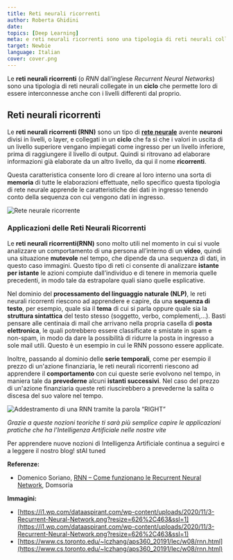 ```yaml
---
title: Reti neurali ricorrenti
author: Roberta Ghidini
date: 
topics: [Deep Learning]
meta: e reti neurali ricorrenti sono una tipologia di reti neurali collegate in un ciclo che permette un'interconnessione tra i differenti livelli.
target: Newbie
language: Italian
cover: cover.png
---
```



Le **reti neurali ricorrenti** (o *RNN* dall’inglese *Recurrent Neural Networks*) sono una tipologia di reti neurali collegate in un **ciclo** che permette loro di essere interconnesse anche con i livelli differenti dal proprio.

## **Reti neurali ricorrenti**

Le **reti neurali ricorrenti (RNN)** sono un tipo di **[rete neurale](./../cosa-sono-le-reti-neurali-artificiali/Cosa%20sono%20le%20reti%20neurali%20artificiali.md)** avente **neuroni** divisi in livelli, o layer, e collegati in un **ciclo** che fa sì che i valori in uscita di un livello superiore vengano impiegati come ingresso per un livello inferiore, prima di raggiungere il livello di output. Quindi si ritrovano ad elaborare informazioni già elaborate da un altro livello, da qui il nome **ricorrenti**.

Questa caratteristica consente loro di creare al loro interno una sorta di **memoria** di tutte le elaborazioni effettuate, nello specifico questa tipologia di rete neurale apprende le caratteristiche dei dati in ingresso tenendo conto della sequenza con cui vengono dati in ingresso.

![Rete neurale ricorrente](https://i1.wp.com/dataaspirant.com/wp-content/uploads/2020/11/3-Recurrent-Neural-Network.png?resize=626%2C463&ssl=1)


### **Applicazioni delle Reti Neurali Ricorrenti**

Le **reti neurali ricorrenti(RNN)** sono molto utili nel momento in cui si vuole analizzare un comportamento di una persona all’interno di un **video**, quindi una situazione **mutevole** nel tempo, che dipende da una sequenza di dati, in questo caso immagini. Questo tipo di reti ci consente di analizzare **istante per istante** le azioni compiute dall’individuo e di tenere in memoria quelle precedenti, in modo tale da estrapolare quali siano quelle esplicative.

Nel dominio del **processamento del linguaggio naturale (NLP)**, le reti neurali ricorrenti riescono ad apprendere e capire, da una **sequenza di testo**, per esempio, quale sia il **tema** di cui si parla oppure quale sia la **struttura sintattica** del testo stesso (soggetto, verbo, complementi,…). Basti pensare alle centinaia di mail che arrivano nella propria casella di **posta elettronica**, le quali potrebbero essere classificate e smistate in spam e non-spam, in modo da dare la possibilità di ridurre la posta in ingresso a sole mail utili. Questo è un esempio in cui le RNN possono essere applicate.

Inoltre, passando al dominio delle **serie temporali**, come per esempio il prezzo di un'azione finanziaria, le reti neurali ricorrenti riescono ad apprendere il **comportamento** con cui queste serie evolvono nel tempo, in maniera tale da **prevederne** alcuni **istanti successivi**. Nel caso del prezzo di un'azione finanziaria queste reti riuscirebbero a prevederne la salita o discesa del suo valore nel tempo.


![Addestramento di una RNN tramite la parola “RIGHT”](./Untitled.png)


*Grazie a queste nozioni teoriche ti sarà più semplice capire le applicazioni pratiche che ha l’Intelligenza Artificiale nelle nostre vite*

Per apprendere nuove nozioni di Intelligenza Artificiale continua a seguirci e a leggere il nostro blog! stAI tuned 

**Referenze:** 

- Domenico Soriano, [RNN – Come funzionano le Recurrent Neural Network](https://www.domsoria.com/), Domsoria

**Immagini:**

- [https://i1.wp.com/dataaspirant.com/wp-content/uploads/2020/11/3-Recurrent-Neural-Network.png?resize=626%2C463&ssl=1](https://i1.wp.com/dataaspirant.com/wp-content/uploads/2020/11/3-Recurrent-Neural-Network.png?resize=626%2C463&ssl=1)
- [https://www.cs.toronto.edu/~lczhang/aps360_20191/lec/w08/rnn.html](https://www.cs.toronto.edu/~lczhang/aps360_20191/lec/w08/rnn.html)
